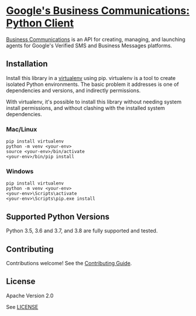 # [Google's Business Communications: Python Client](https://github.com/google-business-communications/python-businesscommunications)

[Business Communications](https://developers.google.com/business-communications/business-messages/reference/business-communications/rest) is an API for creating, managing, and launching agents for Google's Verified SMS and Business Messages platforms.

## Installation

Install this library in a [virtualenv](https://virtualenv.pypa.io/en/latest/) using pip. virtualenv is a tool to
create isolated Python environments. The basic problem it addresses is one of
dependencies and versions, and indirectly permissions.

With virtualenv, it's possible to install this library without needing system
install permissions, and without clashing with the installed system
dependencies.

### Mac/Linux

```
pip install virtualenv
python -m venv <your-env>
source <your-env>/bin/activate
<your-env>/bin/pip install
```

### Windows

```
pip install virtualenv
python -m venv <your-env>
<your-env>\Scripts\activate
<your-env>\Scripts\pip.exe install
```

## Supported Python Versions

Python 3.5, 3.6 and 3.7, and 3.8 are fully supported and tested.


## Contributing

Contributions welcome! See the [Contributing Guide](https://github.com/google-business-communications/python-businesscommunications/CONTRIBUTING.md).

## License

Apache Version 2.0

See [LICENSE](https://github.com/google-business-communications/python-businesscommunications/LICENSE)
